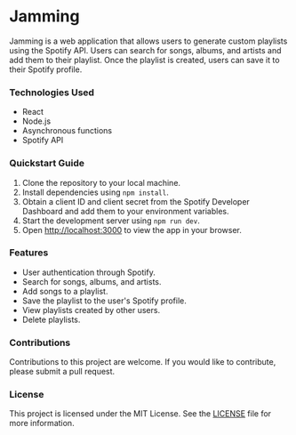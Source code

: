 # Jamming

 Jamming is a web application that allows users to generate custom playlists using the Spotify API. Users can search for songs, albums, and artists and add them to their playlist. Once the playlist is created, users can save it to their Spotify profile.

### Technologies Used

- React
- Node.js
- Asynchronous functions
- Spotify API

### Quickstart Guide

1. Clone the repository to your local machine.
2. Install dependencies using `npm install`.
3. Obtain a client ID and client secret from the Spotify Developer Dashboard and add them to your environment variables.
4. Start the development server using `npm run dev`.
5. Open [http://localhost:3000](http://localhost:3000) to view the app in your browser.



### Features
- User authentication through Spotify.
- Search for songs, albums, and artists.
- Add songs to a playlist.
- Save the playlist to the user's Spotify profile.
- View playlists created by other users.
- Delete playlists.

### Contributions
Contributions to this project are welcome. If you would like to contribute, please submit a pull request.

### License
This project is licensed under the MIT License. See the [LICENSE](https://mit-license.org/) file for more information.
